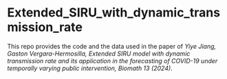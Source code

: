 # Extended_SIRU_with_dynamic_transmission_rate

This repo provides the code and the data used in the paper of *Yiye Jiang, Gaston Vergara-Hermosilla, Extended SIRU model with dynamic transmission rate
and its application in the forecasting of COVID-19 under temporally varying public intervention,
Biomath 13 (2024)*.
